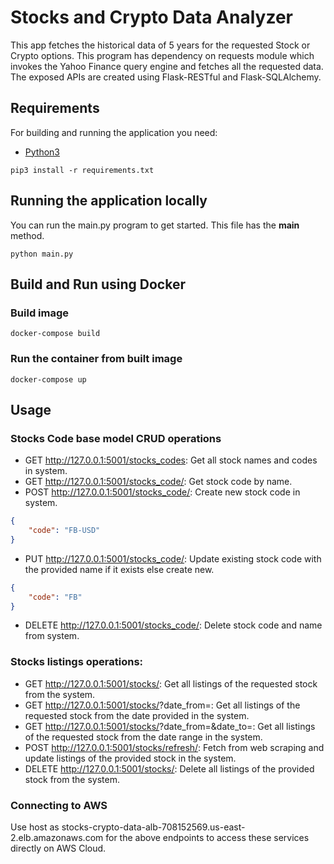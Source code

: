 <meta name="google-site-verification" content="h8-Bfstpt11Qx1tYnzjOlUrz7z4u1CjM6qJOGmAc9u0" />

# Stocks and Crypto Data Analyzer

This app fetches the historical data of 5 years for the requested Stock or Crypto options. This 
program has dependency on requests module which invokes the Yahoo Finance query engine and 
fetches all the requested data. The exposed APIs are created using Flask-RESTful and 
Flask-SQLAlchemy.

## Requirements

For building and running the application you need:

- [Python3](https://www.python.org/downloads/)

```shell
pip3 install -r requirements.txt
```

## Running the application locally

You can run the main.py program to get started. This file has the __main__ method.

```shell
python main.py
```

## Build and Run using Docker

### Build image

```shell
docker-compose build
```

### Run the container from built image

```shell
docker-compose up
```

## Usage

### Stocks Code base model CRUD operations

- GET http://127.0.0.1:5001/stocks_codes: Get all stock names and codes in system.
- GET http://127.0.0.1:5001/stocks_code/<name>: Get stock code by name.
- POST http://127.0.0.1:5001/stocks_code/<name>: Create new stock code in system.

```json
{
    "code": "FB-USD"
}
```

- PUT http://127.0.0.1:5001/stocks_code/<name>: Update existing stock code with the provided 
  name if it exists else create new.

```json
{
    "code": "FB"
}
```

- DELETE http://127.0.0.1:5001/stocks_code/<name>: Delete stock code and name from system.

### Stocks listings operations:

- GET http://127.0.0.1:5001/stocks/<name>: Get all listings of the requested stock from the system.
- GET http://127.0.0.1:5001/stocks/<name>?date_from=<yyyy-mm-dd>: Get all listings of the 
  requested stock from the date provided in the system.
- GET http://127.0.0.1:5001/stocks/<name>?date_from=<yyyy-mm-dd>&date_to=<yyyy-mm-dd>: Get all 
  listings of the requested stock from the date range in the system.
- POST http://127.0.0.1:5001/stocks/refresh/<name>: Fetch from web scraping and update listings of 
  the provided stock in the system.
- DELETE http://127.0.0.1:5001/stocks/<name>: Delete all listings of the provided stock from the 
  system.

### Connecting to AWS

Use host as stocks-crypto-data-alb-708152569.us-east-2.elb.amazonaws.com for the above endpoints 
to access these services directly on AWS Cloud.
